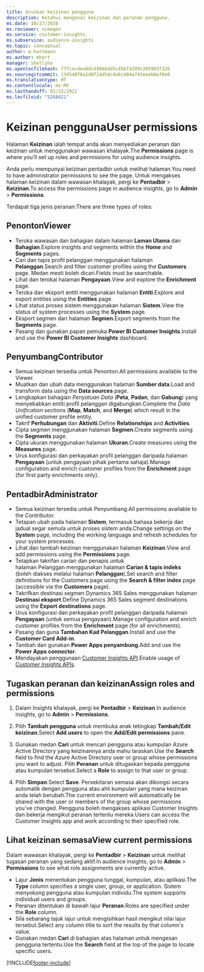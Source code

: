 ```yaml
---
title: Uruskan keizinan pengguna
description: Ketahui mengenai keizinan dan peranan pengguna.
ms.date: 10/27/2020
ms.reviewer: nimagen
ms.service: customer-insights
ms.subservice: audience-insights
ms.topic: conceptual
author: m-hartmann
ms.author: mhart
manager: shellyha
ms.openlocfilehash: f7fcecdea8dc49666dd5c45bf4109c205993f326
ms.sourcegitcommit: 139548f8a2d0f24d54c4a6c404a743eeeb8ef8e0
ms.translationtype: HT
ms.contentlocale: ms-MY
ms.lasthandoff: 02/15/2021
ms.locfileid: "5268421"
---
```

# <a name="user-permissions"></a><span data-ttu-id="23951-103">Keizinan pengguna</span><span class="sxs-lookup"><span data-stu-id="23951-103">User permissions</span></span>

<span data-ttu-id="23951-104">Halaman **Keizinan** ialah tempat anda akan menyediakan peranan dan keizinan untuk menggunakan wawasan khalayak.</span><span class="sxs-lookup"><span data-stu-id="23951-104">The **Permissions** page is where you'll set up roles and permissions for using audience insights.</span></span>

<span data-ttu-id="23951-105">Anda perlu mempunyai keizinan pentadbir untuk melihat halaman.</span><span class="sxs-lookup"><span data-stu-id="23951-105">You need to have administrator permissions to see the page.</span></span> <span data-ttu-id="23951-106">Untuk mengakses halaman keizinan dalam wawasan khalayak, pergi ke **Pentadbir** > **Keizinan**.</span><span class="sxs-lookup"><span data-stu-id="23951-106">To access the permissions page in audience insights, go to **Admin** > **Permissions**.</span></span>

<span data-ttu-id="23951-107">Terdapat tiga jenis peranan:</span><span class="sxs-lookup"><span data-stu-id="23951-107">There are three types of roles:</span></span>

## <a name="viewer"></a><span data-ttu-id="23951-108">Penonton</span><span class="sxs-lookup"><span data-stu-id="23951-108">Viewer</span></span>

- <span data-ttu-id="23951-109">Teroka wawasan dan bahagian dalam halaman **Laman Utama** dan **Bahagian**.</span><span class="sxs-lookup"><span data-stu-id="23951-109">Explore insights and segments within the **Home** and **Segments** pages.</span></span>
- <span data-ttu-id="23951-110">Cari dan tapis profil pelanggan menggunakan halaman **Pelanggan**.</span><span class="sxs-lookup"><span data-stu-id="23951-110">Search and filter customer profiles using the **Customers** page.</span></span> <span data-ttu-id="23951-111">Medan mesti boleh dicari.</span><span class="sxs-lookup"><span data-stu-id="23951-111">Fields must be searchable.</span></span>
- <span data-ttu-id="23951-112">Lihat dan terokai halaman **Pengayaan**.</span><span class="sxs-lookup"><span data-stu-id="23951-112">View and explore the **Enrichment** page.</span></span>
- <span data-ttu-id="23951-113">Teroka dan eksport entiti menggunakan halaman **Entiti**.</span><span class="sxs-lookup"><span data-stu-id="23951-113">Explore and export entities using the **Entities** page.</span></span>
- <span data-ttu-id="23951-114">Lihat status proses sistem menggunakan halaman **Sistem**.</span><span class="sxs-lookup"><span data-stu-id="23951-114">View the status of system processes  using the **System** page.</span></span>
- <span data-ttu-id="23951-115">Eksport segmen dari halaman **Segmen**.</span><span class="sxs-lookup"><span data-stu-id="23951-115">Export segments from the **Segments** page.</span></span>
- <span data-ttu-id="23951-116">Pasang dan gunakan papan pemuka **Power BI Customer Insights**.</span><span class="sxs-lookup"><span data-stu-id="23951-116">Install and use the **Power BI Customer Insights** dashboard.</span></span>

## <a name="contributor"></a><span data-ttu-id="23951-117">Penyumbang</span><span class="sxs-lookup"><span data-stu-id="23951-117">Contributor</span></span>

- <span data-ttu-id="23951-118">Semua keizinan tersedia untuk Penonton.</span><span class="sxs-lookup"><span data-stu-id="23951-118">All permissions available to the Viewer.</span></span>
- <span data-ttu-id="23951-119">Muatkan dan ubah data menggunakan halaman **Sumber data**.</span><span class="sxs-lookup"><span data-stu-id="23951-119">Load and transform data using the **Data sources** page.</span></span>
- <span data-ttu-id="23951-120">Lengkapkan bahagian *Penyatuan Data* (**Peta**, **Padan**, dan **Gabung**) yang menyebabkan entiti profil pelanggan digabungkan.</span><span class="sxs-lookup"><span data-stu-id="23951-120">Complete the *Data Unification* sections (**Map**, **Match**, and **Merge**) which result in the unified customer profile entity.</span></span>
- <span data-ttu-id="23951-121">Takrif **Perhubungan** dan **Aktiviti**.</span><span class="sxs-lookup"><span data-stu-id="23951-121">Define **Relationships** and **Activities**.</span></span>
- <span data-ttu-id="23951-122">Cipta segmen menggunakan halaman **Segmen**.</span><span class="sxs-lookup"><span data-stu-id="23951-122">Create segments using the **Segments** page.</span></span>
- <span data-ttu-id="23951-123">Cipta ukuran menggunakan halaman **Ukuran**.</span><span class="sxs-lookup"><span data-stu-id="23951-123">Create measures using the **Measures** page.</span></span>
- <span data-ttu-id="23951-124">Urus konfigurasi dan perkayakan profil pelanggan daripada halaman **Pengayaan** (untuk pengayaan pihak pertama sahaja).</span><span class="sxs-lookup"><span data-stu-id="23951-124">Manage configuration and enrich customer profiles from the **Enrichment** page (for first party enrichments only).</span></span>

## <a name="administrator"></a><span data-ttu-id="23951-125">Pentadbir</span><span class="sxs-lookup"><span data-stu-id="23951-125">Administrator</span></span>

- <span data-ttu-id="23951-126">Semua keizinan tersedia untuk Penyumbang.</span><span class="sxs-lookup"><span data-stu-id="23951-126">All permissions available to the Contributor.</span></span>
- <span data-ttu-id="23951-127">Tetapan ubah pada halaman **Sistem**, termasuk bahasa bekerja dan jadual segar semula untuk proses sistem anda.</span><span class="sxs-lookup"><span data-stu-id="23951-127">Change settings on the **System** page, including the working language and refresh schedules for your system processes.</span></span>
- <span data-ttu-id="23951-128">Lihat dan tambah keizinan menggunakan halaman **Keizinan**.</span><span class="sxs-lookup"><span data-stu-id="23951-128">View and add permissions using the **Permissions** page.</span></span>
- <span data-ttu-id="23951-129">Tetapkan takrifan carian dan penapis untuk halaman Pelanggan menggunakan halaman **Carian & tapis indeks** (boleh diakses melalui halaman **Pelanggan**).</span><span class="sxs-lookup"><span data-stu-id="23951-129">Set search and filter definitions for the Customers page using the **Search & filter index** page (accessible via the **Customers** page).</span></span>
- <span data-ttu-id="23951-130">Takrifkan destinasi segmen Dynamics 365 Sales menggunakan halaman **Destinasi eksport**.</span><span class="sxs-lookup"><span data-stu-id="23951-130">Define Dynamics 365 Sales segment destinations using the **Export destinations** page.</span></span>
- <span data-ttu-id="23951-131">Urus konfigurasi dan perkayakan profil pelanggan daripada halaman **Pengayaan** (untuk semua pengayaan).</span><span class="sxs-lookup"><span data-stu-id="23951-131">Manage configuration and enrich customer profiles from the **Enrichment** page (for all enrichments).</span></span>
- <span data-ttu-id="23951-132">Pasang dan guna **Tambahan Kad Pelanggan**.</span><span class="sxs-lookup"><span data-stu-id="23951-132">Install and use the **Customer Card Add-in**.</span></span>
- <span data-ttu-id="23951-133">Tambah dan gunakan **Power Apps penyambung**.</span><span class="sxs-lookup"><span data-stu-id="23951-133">Add and use the **Power Apps connector**.</span></span>
- <span data-ttu-id="23951-134">Mendayakan penggunaan [Customer Insights API](apis.md).</span><span class="sxs-lookup"><span data-stu-id="23951-134">Enable usage of [Customer Insights APIs](apis.md).</span></span>

## <a name="assign-roles-and-permissions"></a><span data-ttu-id="23951-135">Tugaskan peranan dan keizinan</span><span class="sxs-lookup"><span data-stu-id="23951-135">Assign roles and permissions</span></span>

1. <span data-ttu-id="23951-136">Dalam Insights khalayak, pergi ke **Pentadbir** > **Keizinan**.</span><span class="sxs-lookup"><span data-stu-id="23951-136">In audience insights, go to **Admin** > **Permissions**.</span></span>

1. <span data-ttu-id="23951-137">Pilih **Tambah pengguna** untuk membuka anak tetingkap **Tambah/Edit keizinan**.</span><span class="sxs-lookup"><span data-stu-id="23951-137">Select **Add users** to open the **Add/Edit permissions** pane.</span></span>

1. <span data-ttu-id="23951-138">Gunakan medan **Cari** untuk mencari pengguna atau kumpulan Azure Active Directory yang keizinannya anda mahu laraskan.</span><span class="sxs-lookup"><span data-stu-id="23951-138">Use the **Search** field to find the Azure Active Directory user or group whose permissions you want to adjust.</span></span> <span data-ttu-id="23951-139">Pilih **Peranan** untuk ditugaskan kepada pengguna atau kumpulan tersebut.</span><span class="sxs-lookup"><span data-stu-id="23951-139">Select a **Role** to assign to that user or group.</span></span>

1. <span data-ttu-id="23951-140">Pilih **Simpan**.</span><span class="sxs-lookup"><span data-stu-id="23951-140">Select **Save**.</span></span> <span data-ttu-id="23951-141">Persekitaran semasa akan dikongsi secara automatik dengan pengguna atau ahli kumpulan yang mana keizinan anda telah berubah.</span><span class="sxs-lookup"><span data-stu-id="23951-141">The current environment will automatically be shared with the user or members of the group whose permissions you've changed.</span></span> <span data-ttu-id="23951-142">Pengguna boleh mengakses aplikasi Customer Insights dan bekerja mengikut peranan tertentu mereka.</span><span class="sxs-lookup"><span data-stu-id="23951-142">Users can access the Customer Insights app and work according to their specified role.</span></span>

## <a name="view-current-permissions"></a><span data-ttu-id="23951-143">Lihat keizinan semasa</span><span class="sxs-lookup"><span data-stu-id="23951-143">View current permissions</span></span>

<span data-ttu-id="23951-144">Dalam wawasan khalayak, pergi ke **Pentadbir** > **Keizinan** untuk melihat tugasan peranan yang sedang aktif.</span><span class="sxs-lookup"><span data-stu-id="23951-144">In audience insights, go to **Admin** > **Permissions** to see what role assignments are currently active.</span></span>

- <span data-ttu-id="23951-145">Lajur **Jenis** menentukan pengguna tunggal, kumpulan, atau aplikasi.</span><span class="sxs-lookup"><span data-stu-id="23951-145">The **Type** column specifies a single user, group, or application.</span></span> <span data-ttu-id="23951-146">Sistem menyokong pengguna atau kumpulan individu.</span><span class="sxs-lookup"><span data-stu-id="23951-146">The system supports individual users and groups.</span></span>
- <span data-ttu-id="23951-147">Peranan ditentukan di bawah lajur **Peranan**.</span><span class="sxs-lookup"><span data-stu-id="23951-147">Roles are specified under the **Role** column.</span></span>
- <span data-ttu-id="23951-148">Sila sebarang tajuk lajur untuk mengisihkan hasil mengikut nilai lajur tersebut.</span><span class="sxs-lookup"><span data-stu-id="23951-148">Select any column title to sort the results by that column's value.</span></span>
- <span data-ttu-id="23951-149">Gunakan medan **Cari** di bahagian atas halaman untuk mengesan pengguna tertentu.</span><span class="sxs-lookup"><span data-stu-id="23951-149">Use the **Search** field at the top of the page to locate specific users.</span></span>


[!INCLUDE[footer-include](../includes/footer-banner.md)]
